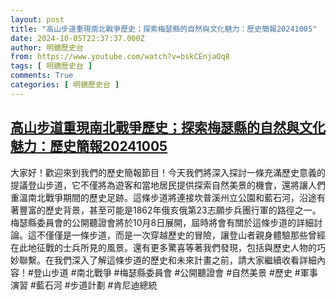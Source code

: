 ```yaml
---
layout: post
title: "高山步道重現南北戰爭歷史；探索梅瑟縣的自然與文化魅力：歷史簡報20241005"
date: 2024-10-05T22:37:37.000Z
author: 明鏡歷史台
from: https://www.youtube.com/watch?v=bskCEnjaOq8
tags: [ 明鏡歷史台 ]
comments: True
categories: [ 明鏡歷史台 ]
---
```

<!--1728167857000-->
[高山步道重現南北戰爭歷史；探索梅瑟縣的自然與文化魅力：歷史簡報20241005](https://www.youtube.com/watch?v=bskCEnjaOq8)
------

<div>
大家好！歡迎來到我們的歷史簡報節目！今天我們將深入探討一條充滿歷史意義的提議登山步道，它不僅將為遊客和當地居民提供探索自然美景的機會，還將讓人們重溫南北戰爭期間的歷史足跡。這條步道將連接坎普溪州立公園和藍石河，沿途有著豐富的歷史背景，甚至可能是1862年俄亥俄第23志願步兵團行軍的路徑之一。梅瑟縣委員會的公開聽證會將於10月8日展開，屆時將會有關於這條步道的詳細討論。這不僅僅是一條步道，而是一次穿越歷史的冒險，讓登山者親身體驗那些曾經在此地征戰的士兵所見的風景。還有更多驚喜等著我們發現，包括與歷史人物的巧妙聯繫。在我們深入了解這條步道的歷史和未來計畫之前，請大家繼續收看詳細內容！#登山步道 #南北戰爭 #梅瑟縣委員會 #公開聽證會 #自然美景 #歷史 #軍事演習 #藍石河 #步道計劃 #肯尼迪總統
</div>
